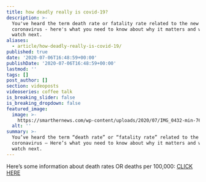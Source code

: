 ```yaml
---
title: how deadly really is covid-19?
description: >-
  You've heard the term death rate or fatality rate related to the new
  coronavirus - here's what you need to know about why it matters and what to
  watch next.
aliases:
  - article/how-deadly-really-is-covid-19/
published: true
date: '2020-07-06T16:48:59+00:00'
publishDate: '2020-07-06T16:48:59+00:00'
lastmod: ''
tags: []
post_author: []
section: videoposts
videoseries: coffee talk
is_breaking_slider: false
is_breaking_dropdown: false
featured_image:
  image: >-
    https://smarthernews.com/wp-content/uploads/2020/07/IMG_0432-min-768x1024.jpg
  alt: ''
summary: >-
  You’ve heard the term “death rate” or “fatality rate” related to the new
  coronavirus – Here’s what you need to know about why it matters and what to
  watch next.
---
```

Here’s some information about death rates OR deaths per 100,000: [CLICK HERE](\"https://coronavirus.jhu.edu/data/mortality\")